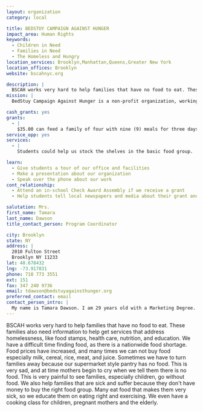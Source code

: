 ```yaml
---
layout: organization
category: local

title: BEDSTUY CAMPAIGN AGAINST HUNGER
impact_area: Human Rights
keywords: 
  - Children in Need
  - Families in Need
  - The Homeless and Hungry
location_services: Brooklyn,Manhattan,Queens,Greater New York
location_offices: Brooklyn
website: bscahnyc.org

description: |
  BSCAH works very hard to help families that have no food to eat. These families also need information to help get services that address homelessness, like food stamps, health care, nutrition, and education.  We have a difficult time finding food, as there is a nationwide food shortage.  Food prices have increased, and many times we can not buy food especially milk, cereal, rice, meat, and juice.  Sometimes we have to turn families away because our supermarket style pantry has no food.  This is very sad, and at time mothers begin to cry when we tell them there is no food.  This is very painful to see families, especially children, go without food.  We also help families that are sick and suffer because they don't have money to buy the right food group.  Many eat food that makes them very sick, so we educate them on eating right and exercising.  We even have a cooking class for children, pregnant mothers and the elderly.
mission: |
  BedStuy Campaign Against Hunger is a non-profit organization, working vigorously to end hunger in the Bedford Stuyvesant/Brownsville/Ocean Hill neighborhoods in Brooklyn. Our mission is to end hunger by distributing food and empowering families through information and support, which give both strength and dignity to the community.

cash_grants: yes
grants: 
  - |
    $35.00 can feed a family of four with nine (9) meals for three days.  We ask that you help us to feed 30 families of four (4).  That will allow us to provide 1080 meals to 480 people at a cost of $1050.00
service_opp: yes
services: 
  - |
    Students could help us stock the shelves in the basic food group.  They could also volunteer with helping clients read their shopping cards.  The children can also do a can drive for us.

learn: 
  - Give students a tour of our office and facilities
  - Make a presentation about our organization
  - Speak over the phone about our work
cont_relationship: 
  - Attend an in-school Check Award Assembly if we receive a grant
  - Help students tell local newspapers and media about their grant and/or project with us

salutation: Mrs.
first_name: Tamara
last_name: Dawson
title_contact_person: Program Coordinator

city: Brooklyn
state: NY
address: |
  2010 Fulton Street  
  Brooklyn NY 11233
lat: 40.678432
lng: -73.917831
phone: 718 773 3551
ext: 151
fax: 347 240 9736
email: tdawson@bedstuyagainsthunger.org
preferred_contact: email
contact_person_intro: |
  My name is Tamara Dawson. I am 29 years old with a Marketing Degree.  Unfortunately, I had a back injury that would not allow me to work. Things became difficult for my family and I, as my husband also lost his job, so I went to G.R.A.C.E./BedStuy Campaign Against Hunger Food and Services for my family. Then, I began volunteering and the rest has become history.  I still have a back injury and cannot do much lifting but I love feeding those that come for food.  I do all marketing brochures and fliers.  I love helping families prepare for their cooking classes and in the fall we take them to a farm and also go on a hay ride.
---
```

BSCAH works very hard to help families that have no food to eat. These families also need information to help get services that address homelessness, like food stamps, health care, nutrition, and education.  We have a difficult time finding food, as there is a nationwide food shortage.  Food prices have increased, and many times we can not buy food especially milk, cereal, rice, meat, and juice.  Sometimes we have to turn families away because our supermarket style pantry has no food.  This is very sad, and at time mothers begin to cry when we tell them there is no food.  This is very painful to see families, especially children, go without food.  We also help families that are sick and suffer because they don't have money to buy the right food group.  Many eat food that makes them very sick, so we educate them on eating right and exercising.  We even have a cooking class for children, pregnant mothers and the elderly.